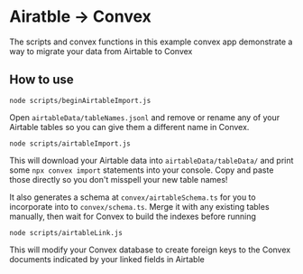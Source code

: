 # Airatble -> Convex

The scripts and convex functions in this example convex app demonstrate a way to migrate your data from Airtable to Convex

## How to use

`node scripts/beginAirtableImport.js` 

Open `airtableData/tableNames.jsonl` and remove or rename any of your Airtable tables so you can give them a different name in Convex.

`node scripts/airtableImport.js`

This will download your Airtable data into `airtableData/tableData/` and print some `npx convex import` statements into your console. Copy and paste those directly so you don't misspell your new table names!

It also generates a schema at `convex/airtableSchema.ts` for you to incorporate into to `convex/schema.ts`. Merge it with any existing tables manually, then wait for Convex to build the indexes before running

`node scripts/airtableLink.js`

This will modify your Convex database to create foreign keys to the Convex documents indicated by your linked fields in Airtable
